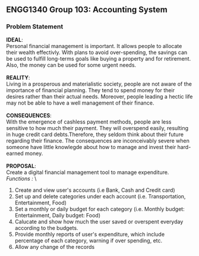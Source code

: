 ## ENGG1340 Group 103: Accounting System
### Problem Statement
**IDEAL**:\
Personal financial management is important. It allows people to allocate their wealth effectivly. With plans to avoid over-spending, the savings can be used to fulfill long-terms goals like buying a property and for retirement. Also, the money can be used for some urgent needs.\
\
**REALITY**:\
Living in a prosperous and materialistic society, people are not aware of the importance of financial planning. They tend to spend money for their desires rather than their actual needs. Moreover, people leading a hectic life may not be able to have a well management of their finance.\
\
**CONSEQUENCES**:\
With the emergence of cashless payment methods, people are less sensitive to how much their payment. They will overspend easily, resulting in huge credit card debts.Therefore, they seldom think about their future regarding their finance. The consequences are inconceivably severe when someone have little knowlegde about how to manage and invest their hard-earned money.\
\
**PROPOSAL**:\
Create a digital financial management tool to manage expenditure. \
*Functions :* \
  1. Create and view user's accounts (i.e Bank, Cash and Credit card)
  2. Set up and delete categories under each account (i.e. Transportation, Entertainment, Food)
  3. Set a monthly or daily budget for each category (i.e. Monthly budget: Entertainment, Daily budget: Food)
  4. Calucate and show how much the user saved or overspent everyday according to the budgets.
  5. Provide monthly reports of user's expenditure, which include percentage of each category, warning if over spending, etc.
  6. Allow any change of the records
  
